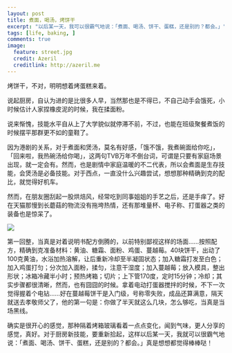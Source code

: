 ```yaml
---
layout: post
title: 煮面，喝汤，烤饼干
excerpt: "以后某一天，我可以很霸气地说：「煮面、喝汤、饼干、蛋糕，还是别的？都会。」"
tags: [life, baking, ]
comments: true
image:
  feature: street.jpg
  credit: Azeril
  creditlink: http://azeril.me
---
```


烤饼干，不对，明明想着烤蛋糕来着。

说起厨房，自认为进的是比很多人早，当然那也是不得已，不自己动手会饿死，小时候估计人家捏橡皮泥的时候，我在揉面粉。

说来惭愧，技能水平自从上了大学貌似就停滞不前，不过，也能在班级聚餐煮饭的时候摆平那群更不如的童鞋了。

因为港剧的关系，对于煮面和煲汤，莫名有好感，「饿不饿，我煮碗面给你吃」，「回来啦，我热碗汤给你喝」，这两句TVB万年不倒台词，可谓是只要有家庭场景出现，就一定会有。然而，也是剧情中家庭温暖的不二代表，所以会煮面是生存技能，会煲汤是必备技能。对于西点，一直没什么兴趣尝试，想想那种精确到克的配比，就觉得好机车。

然而，在朋友圈刮起一股烘焙风，经常吃到同事姐姐的手艺之后，还是手痒了。好在天猫那慢到长蘑菇的物流没有拖垮热情，还有那堆量杯、电子称、打蛋器之类的装备也是惊呆了。

![](http://dreamofbook.qiniudn.com/YvonneCookieFirst.jpg)

第一回整，当真是对着说明书配方倒腾的，以前特别鄙视这样的场面……按照配方，精确到克准备材料：黄油、糖霜、面粉、鸡蛋、蔓越莓。40块饼干，出动了100克黄油，水浴加热溶解，让后重新冷却至半凝固状态；加入糖霜打发至白色；加入鸡蛋打匀；分次加入面粉，揉匀，注意干湿度；加入蔓越莓；放入模具，整出形状；冰箱冷藏半小时；预热烤箱；切片；上下管170度，定时15分钟；冷却；其实步骤都很清晰，然而，也有囧囧的时候。拿着电动打蛋器搅拌的时候，不下一次觉得握着个电钻……好在蔓越莓饼干是入门级，号称零失败，成品还算满意，隔天就送去孝敬师父了，他的第一句是：你做了半天就这么几块，怎么够吃，当真是当场黑线。

确实是很开心的感觉，那种隔着烤箱玻璃看着一点点变化，闻到气味，更人分享的感觉，真好。对于厨房新技能，要重新拾起，这样以后某一天，我就可以很霸气地说：「煮面、喝汤、饼干、蛋糕，还是别的？都会。」真是想想都觉得棒棒哒！